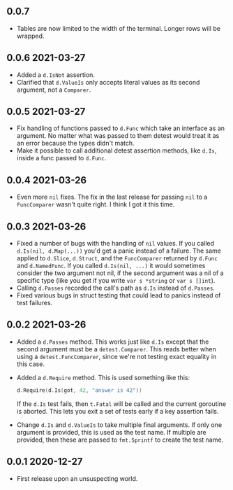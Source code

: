 ## 0.0.7

- Tables are now limited to the width of the terminal. Longer rows will be wrapped.

## 0.0.6 2021-03-27

- Added a `d.IsNot` assertion.
- Clarified that `d.ValueIs` only accepts literal values as its second
  argument, not a `Comparer`.

## 0.0.5 2021-03-27

- Fix handling of functions passed to `d.Func` which take an interface as an
  argument. No matter what was passed to them detest would treat it as an
  error because the types didn't match.
- Make it possible to call additional detest assertion methods, like `d.Is`,
  inside a func passed to `d.Func`.

## 0.0.4 2021-03-26

- Even more `nil` fixes. The fix in the last release for passing `nil` to a
  `FuncComparer` wasn't quite right. I think I got it this time.

## 0.0.3 2021-03-26

- Fixed a number of bugs with the handling of `nil` values. If you called
  `d.Is(nil, d.Map(...))` you'd get a panic instead of a failure. The same
  applied to `d.Slice`, `d.Struct`, and the `FuncComparer` returned by
  `d.Func` and `d.NamedFunc`. If you called `d.Is(nil, ...)` it would
  sometimes consider the two argument not nil, if the second argument was a
  nil of a specific type (like you get if you write `var s *string` or `var s
[]int`).
- Calling `d.Passes` recorded the call's path as `d.Is` instead of `d.Passes`.
- Fixed various bugs in struct testing that could lead to panics instead of
  test failures.

## 0.0.2 2021-03-26

- Added a `d.Passes` method. This works just like `d.Is` except that the
  second argument must be a `detest.Comparer`. This reads better when using a
  `detest.FuncComparer`, since we're not testing exact equality in this case.
- Added a `d.Require` method. This is used something like this:

  ```go
  d.Require(d.Is(got, 42, "answer is 42"))
  ```

  If the `d.Is` test fails, then `t.Fatal` will be called and the current
  goroutine is aborted. This lets you exit a set of tests early if a key
  assertion fails.

- Change `d.Is` and `d.ValueIs` to take multiple final arguments. If only one
  argument is provided, this is used as the test name. If multiple are
  provided, then these are passed to `fmt.Sprintf` to create the test name.

## 0.0.1 2020-12-27

- First release upon an unsuspecting world.
